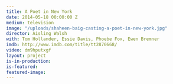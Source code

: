 ```yaml
---
title: A Poet in New York
date: 2014-05-18 00:00:00 Z
medium: television
image: "/uploads/shaheen-baig-casting-a-poet-in-new-york.jpg"
director: Aisling Walsh
with: Tom Hollander, Essie Davis, Phoebe Fox, Ewen Bremner
imdb: http://www.imdb.com/title/tt2870668/
video: dm9hputxgf
layout: project
is-in-production: 
is-featured: 
featured-image: 
---
```


